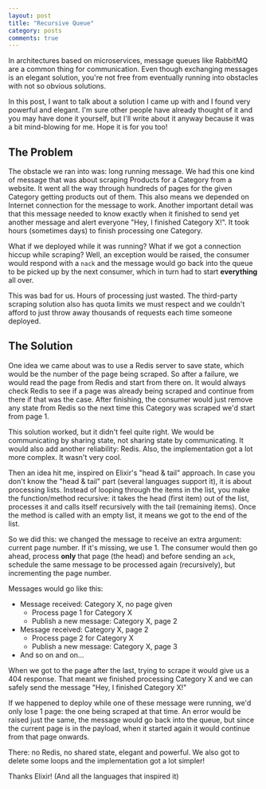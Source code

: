 ```yaml
---
layout: post
title: "Recursive Queue"
category: posts
comments: true
---
```


In architectures based on microservices, message queues like RabbitMQ are
a common thing for communication. Even though exchanging messages is an elegant
solution, you're not free from eventually running into obstacles with not
so obvious solutions.

In this post, I want to talk about a solution I came up with and I found very
powerful and elegant. I'm sure other people have already thought of it and you
may have done it yourself, but I'll write about it anyway because it was
a bit mind-blowing for me. Hope it is for you too!

## The Problem

The obstacle we ran into was: long running message. We had this one kind of
message that was about scraping Products for a Category from a website.
It went all the way through hundreds of pages for the given Category
getting products out of them. This also means we depended on Internet
connection for the message to work. Another important detail was
that this message needed to know exactly when it finished to send yet
another message and alert everyone "Hey, I finished Category X!".
It took hours (sometimes days) to finish processing one Category.

What if we deployed while it was running? What if we got a connection
hiccup while scraping? Well, an exception would be raised, the consumer
would respond with a `nack` and the message would go back into the queue
to be picked up by the next consumer, which in turn had to start
**everything** all over.

This was bad for us. Hours of processing just wasted. The third-party
scraping solution also has quota limits we must respect and we couldn't
afford to just throw away thousands of requests each time someone deployed.

## The Solution

One idea we came about was to use a Redis server to save state, which
would be the number of the page being scraped. So after a failure,
we would read the page from Redis and start from there on.
It would always check Redis to see if a page was already being scraped
and continue from there if that was the case. After finishing,
the consumer would just remove any state from Redis so the next time
this Category was scraped we'd start from page 1.

This solution worked, but it didn't feel quite right. We would be communicating
by sharing state, not sharing state by communicating. It would also add
another reliability: Redis. Also, the implementation got a lot more complex.
It wasn't very cool.

Then an idea hit me, inspired on Elixir's "head & tail" approach. In case
you don't know the "head & tail" part (several languages support it), it is
about processing lists. Instead of looping through the items in the list, you
make the function/method recursive: it takes the head (first item) out of
the list, processes it and calls itself recursively with the tail (remaining
items). Once the method is called with an empty list, it means we got
to the end of the list.

So we did this: we changed the message to receive an extra argument:
current page number. If it's missing, we use 1. The consumer would then go
ahead, process **only** that page (the head) and before sending an `ack`,
schedule the same message to be processed again (recursively), but incrementing
the page number.

Messages would go like this:

* Message received: Category X, no page given
  * Process page 1 for Category X
  * Publish a new message: Category X, page 2
* Message received: Category X, page 2
  * Process page 2 for Category X
  * Publish a new message: Category X, page 3
* And so on and on...

When we got to the page after the last, trying to scrape it would give us a 404
response. That meant we finished processing Category X and we can safely
send the message "Hey, I finished Category X!"

If we happened to deploy while one of these message were running, we'd only
lose 1 page: the one being scraped at that time. An error would be raised
just the same, the message would go back into the queue, but since the
current page is in the payload, when it started again it would continue
from that page onwards.

There: no Redis, no shared state, elegant and powerful. We also got to delete
some loops and the implementation got a lot simpler!

Thanks Elixir! (And all the languages that inspired it)
